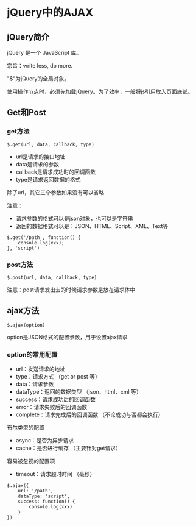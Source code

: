 # jQuery中的AJAX
## jQuery简介
jQuery 是一个 JavaScript 库。

宗旨：write less, do more.

"$"为jQuery的全局对象。

使用操作节点时，必须先加载jQuery。为了效率，一般将js引用放入页面底部。

## Get和Post
### get方法
`$.get(url, data, callback, type)`

- url是请求的接口地址
- data是请求的参数
- callback是请求成功时的回调函数
- type是请求返回数据的格式

除了url，其它三个参数如果没有可以省略

注意：
- 请求参数的格式可以是json对象，也可以是字符串
- 返回的数据格式可以是：JSON、HTML、Script、XML、Text等

```
$.get('/path', function() {
    console.log(xxx);
}, 'script')
```
### post方法
`$.post(url, data, callback, type)`

注意：post请求发出去的时候请求参数是放在请求体中
## ajax方法
`$.ajax(option)`

option是JSON格式的配置参数，用于设置ajax请求

### option的常用配置
- url：发送请求的地址
- type：请求方式 （get or post 等）
- data：请求参数
- dataType：返回的数据类型 （json、html、xml 等）
- success：请求成功后的回调函数
- error：请求失败后的回调函数
- complete：请求完成后的回调函数 （不论成功与否都会执行）

布尔类型的配置
- async：是否为异步请求
- cache：是否进行缓存 （主要针对get请求）

容易被忽视的配置项
- timeout：请求超时时间 （毫秒）

```
$.ajax({
    url: '/path',
    dataType: 'script',
    success: function() {
        console.log(xxx)
    }
})
```